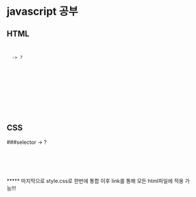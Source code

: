 # javascript 공부


## HTML

<pre>
<code>

<!dochtml>  -> ?
<html>
  <head>
    <meta charset="uft-8">
  </head>
  <body>
  
  </body>
</html>

</code>
</pre>

## CSS

###selector -> ?
<pre>
<code>
<style>
  a {
    border
    margin
    padding
    contents
    font-size
    color
  }
  #grid{
    display: block or inline;
    grid-templates-column?: -> ?
  }
  .asd{
  
  이게 id? 였나?
  }
  
</style>
</code>
</pre>
*****
마지막으로 style.css로 한번에 통합   
이후 link를 통해 모든 html파일에 적용 가능!!!
